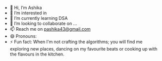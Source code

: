 - 👋 Hi, I’m Ashika
- 👀 I’m interested in 
- 🌱 I’m currently learning DSA
- 💞️ I’m looking to collaborate on ...
- 📫 Reach me on pashika43@gmail.com
- 😄 Pronouns: 
- ⚡ Fun fact: When I'm not crafting the algorithms; you will find me exploring new places, dancing on my favourite beats or cooking up with the flavours in the kitchen. 

<!---
pashika43/pashika43 is a ✨ special ✨ repository because its `README.md` (this file) appears on your GitHub profile.
You can click the Preview link to take a look at your changes.
--->
